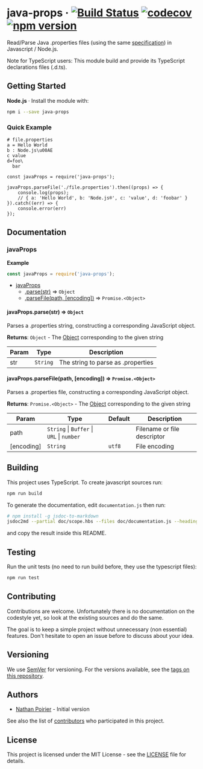 # java-props &middot; [![Build Status](https://travis-ci.org/nathan818fr/node-java-props.svg?branch=master)](https://travis-ci.org/nathan818fr/node-java-props) [![codecov](https://codecov.io/gh/nathan818fr/node-java-props/branch/master/graph/badge.svg)](https://codecov.io/gh/nathan818fr/node-java-props) [![npm version](https://badge.fury.io/js/java-props.svg)](https://badge.fury.io/js/java-props)

Read/Parse Java .properties files (using the same [specification](https://docs.oracle.com/javase/10/docs/api/java/util/Properties.html#load%28java.io.Reader%29))
in Javascript / Node.js.

Note for TypeScript users:
This module build and provide its TypeScript declarations files (.d.ts).

## Getting Started

**Node.js** &middot; Install the module with:
```sh
npm i --save java-props
```

### Quick Example
```properties
# file.properties
a = Hello World
b : Node.js\u00AE
c value
d=foo\
  bar
```

```
const javaProps = require('java-props');

javaProps.parseFile('./file.properties').then((props) => {
    console.log(props);
    // { a: 'Hello World', b: 'Node.js®', c: 'value', d: 'foobar' }
}).catch((err) => {
    console.error(err)
});
```

## Documentation

<!-- jsdoc2md start -->
<a name="javaProps"></a>

### javaProps
**Example**
```js
const javaProps = require('java-props');
```

* [javaProps](#javaProps)
    * [.parse(str)](#javaProps.parse) ⇒ <code>Object</code>
    * [.parseFile(path, [encoding])](#javaProps.parseFile) ⇒ <code>Promise.&lt;Object&gt;</code>

<a name="javaProps.parse"></a>

#### javaProps.parse(str) ⇒ <code>Object</code>
Parses a .properties string, constructing a corresponding JavaScript object.

**Returns**: <code>Object</code> - The [Object](Object) corresponding to the given string

| Param | Type | Description |
| --- | --- | --- |
| str | <code>String</code> | The string to parse as .properties |

<a name="javaProps.parseFile"></a>

#### javaProps.parseFile(path, [encoding]) ⇒ <code>Promise.&lt;Object&gt;</code>
Parses a .properties file, constructing a corresponding JavaScript object.

**Returns**: <code>Promise.&lt;Object&gt;</code> - The [Object](Object) corresponding to the given string

| Param | Type | Default | Description |
| --- | --- | --- | --- |
| path | <code>String</code> \| <code>Buffer</code> \| <code>URL</code> \| <code>number</code> |  | Filename or file descriptor |
| [encoding] | <code>String</code> | <code>utf8</code> | File encoding |
<!-- jsdoc2md end -->

## Building

This project uses TypeScript. To create javascript sources run:
```sh
npm run build
```

To generate the documentation, edit `documentation.js` then run:
```sh
# npm install -g jsdoc-to-markdown
jsdoc2md --partial doc/scope.hbs --files doc/documentation.js --heading-depth 3 | xclip -selection c
```
and copy the result inside this README.

## Testing

Run the unit tests (no need to run build before, they use the typescript files):
```sh
npm run test
```

## Contributing

Contributions are welcome. Unfortunately there is no documentation on the
codestyle yet, so look at the existing sources and do the same.

The goal is to keep a simple project without unnecessary (non essential)
features.
Don't hesitate to open an issue before to discuss about your idea.

## Versioning

We use [SemVer](http://semver.org/) for versioning. For the versions available,
see the [tags on this repository](https://github.com/nathan818fr/node-java-props/tags).

## Authors

- [Nathan Poirier](https://github.com/nathan818fr) - Initial version

See also the list of [contributors](https://github.com/nathan818fr/node-java-props/contributors)
who participated in this project.

## License

This project is licensed under the MIT License - see the [LICENSE](./LICENSE)
file for details.
